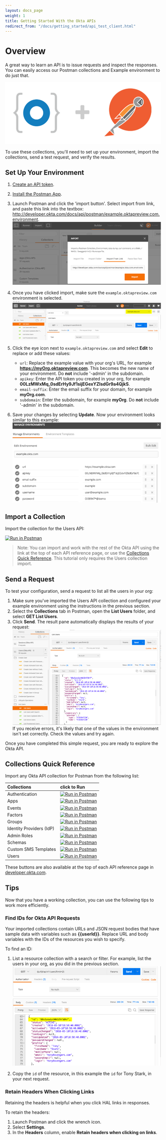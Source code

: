 ```yaml
---
layout: docs_page
weight: 1
title: Getting Started With the Okta APIs
redirect_from: "/docs/getting_started/api_test_client.html"
---
```


# Overview

A great way to learn an API is to issue requests and inspect the responses. You can easily access our Postman collections and Example environment to do just that.

![Postman and an Okta Collection](/assets/img/okta_postman_logo.png)

To use these collections, you'll need to set up your environment, import the collections, send a test request, and verify the results.

## Set Up Your Environment

1. [Create an API token](getting_a_token.html).
2. [Install the Postman App](https://www.getpostman.com/apps).
3. Launch Postman and click the 'import button'. Select import from link, and paste this link into the textbox: <http://developer.okta.com/docs/api/postman/example.oktapreview.com.environment>.
    ![Importing the Okta Example Environment](/assets/img/import_enviro.png)

4. Once you have clicked import, make sure the `example.oktapreview.com` environment is selected.
    ![Postman app with collections](/assets/img/postman_example_start.png)

5. Click the eye icon next to `example.oktapreview.com` and select **Edit** to replace or add these values:
    * `url`: Replace the example value with your org's URL, for example **https://myOrg.oktapreview.com**. This becomes the new name of your environment. Do **not** include '-admin' in the subdomain.
    * `apikey`: Enter the API token you created in your org, for example **00LzMWxMq_0sdErHy9Jf1sijEGexYZlsdGr9a4QjkS**.
    * `email-suffix`: Enter the email suffix for your domain, for example **myOrg.com**.
    * `subdomain`: Enter the subdomain, for example **myOrg**. Do **not** include '-admin' in the subdomain.

6. Save your changes by selecting **Update**. Now your environment looks similar to this example:
    ![Example.okta.com environment with required values](/assets/img/postman_example_enviro.png)

## Import a Collection

Import the collection for the Users API: 

[![Run in Postman](https://run.pstmn.io/button.svg)](https://app.getpostman.com/run-collection/78060451b3ba309f5bcf)

> Note: You can import and work with the rest of the Okta API using the link at the top of each API reference page, 
or use the [Collections Quick Reference](#collections-quick-reference). This tutorial only requires the Users collection import.

## Send a Request

To test your configuration, send a request to list all the users in your org:

1. Make sure you've imported the Users API collection and configured your example environment using the instructions in the previous section.
2. Select the **Collections** tab in Postman, open the **List Users** folder, and select **GET List Users**.
3. Click **Send**. The result pane automatically displays the results of your request:
    ![GET List Users](/assets/img/postman_response.png)
    If you receive errors, it's likely that one of the values in the environment isn't set correctly. Check the values and try again.

Once you have completed this simple request, you are ready to explore the Okta API. 

## Collections Quick Reference

Import any Okta API collection for Postman from the following list:

|  Collections  | click to Run   |
|:---|:---|
| Authentication | [![Run in Postman](https://run.pstmn.io/button.svg)](https://app.getpostman.com/run-collection/07df454531c56cb5fe71) | 
| Apps | [![Run in Postman](https://run.pstmn.io/button.svg)](https://app.getpostman.com/run-collection/4b283a9afed50a1ccd6b) | 
| Events | [![Run in Postman](https://run.pstmn.io/button.svg)](https://app.getpostman.com/run-collection/44d6b3bbbbf674035a86) | 
| Factors | [![Run in Postman](https://run.pstmn.io/button.svg)](https://app.getpostman.com/run-collection/b055a859dbe24a54814a) | 
| Groups | [![Run in Postman](https://run.pstmn.io/button.svg)](https://app.getpostman.com/run-collection/c33a1f9fa8a44c481a6f) | 
| Identity Providers (IdP) | [![Run in Postman](https://run.pstmn.io/button.svg)](https://app.getpostman.com/run-collection/8438ef3445415386b407) | 
| Admin Roles | [![Run in Postman](https://run.pstmn.io/button.svg)](https://app.getpostman.com/run-collection/5f91aaea133fe6c9cb8b) | 
| Schemas | [![Run in Postman](https://run.pstmn.io/button.svg)](https://app.getpostman.com/run-collection/443242e60287fb4b8d6d) | 
| Custom SMS Templates | [![Run in Postman](https://run.pstmn.io/button.svg)](https://app.getpostman.com/run-collection/d71f7946d8d56ccdaa06) | 
| Users  | [![Run in Postman](https://run.pstmn.io/button.svg)](https://app.getpostman.com/run-collection/78060451b3ba309f5bcf) | 

These buttons are also available at the top of each API reference page in [developer.okta.com](/docs/api/resources/apps.html).

## Tips

Now that you have a working collection, you can use the following tips to work more efficiently.

### Find IDs for Okta API Requests

Your imported collections contain URLs and JSON request bodies that have sample data with variables such as **\{\{userId\}\}**.
Replace URL and body variables with the IDs of the resources you wish to specify.

To find an ID:

1. List a resource collection with a search or filter. For example, list the users in your org, as you did in the previous section.
    ![List Users Response](/assets/img/postman_response2.png)
    
2. Copy the `id` of the resource, in this example the `id` for Tony Stark, in your next request. 

### Retain Headers When Clicking Links

Retaining the headers is helpful when you click HAL links in responses.

To retain the headers:

1. Launch Postman and click the wrench icon.
2. Select **Settings**.
3. In the **Headers** column, enable **Retain headers when clicking on links**.
